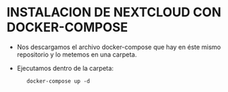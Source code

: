 # INSTALACION DE NEXTCLOUD CON DOCKER-COMPOSE

- Nos descargamos el archivo docker-compose que hay en éste mismo repositorio y lo metemos en una carpeta.

- Ejecutamos dentro de la carpeta:
        
         docker-compose up -d
